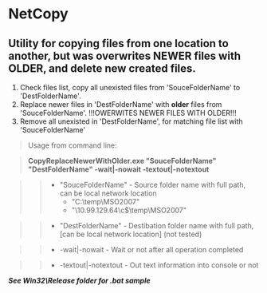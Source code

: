 # NetCopy

## Utility for copying files from one location to another, but was overwrites NEWER files with OLDER, and delete new created files.

1. Check files list, copy all unexisted files from 'SouceFolderName' to 'DestFolderName'.
2. Replace newer files in 'DestFolderName' with **older** files from 'SouceFolderName'. !!!OWERWITES NEWER FILES WITH OLDER!!!
3. Remove all unexisted in 'DestFolderName', for matching file list with 'SouceFolderName'


> Usage from command line:

> **CopyReplaceNewerWithOlder.exe "SouceFolderName" "DestFolderName" -wait|-nowait -textout|-notextout**

> >    - "SouceFolderName" - Source folder name with full path, can be local network location
> >       - "C:\temp\MSO2007"
> >       - "\\10.99.129.64\c$\temp\MSO2007"

> >    - "DestFolderName" - Destibation folder name with full path, [can be local network location] (not tested)  

> >    - -wait|-nowait - Wait or not after all operation completed

> >    - -textout|-notextout - Out text information into console or not

___See Win32\Release folder for .bat sample___
